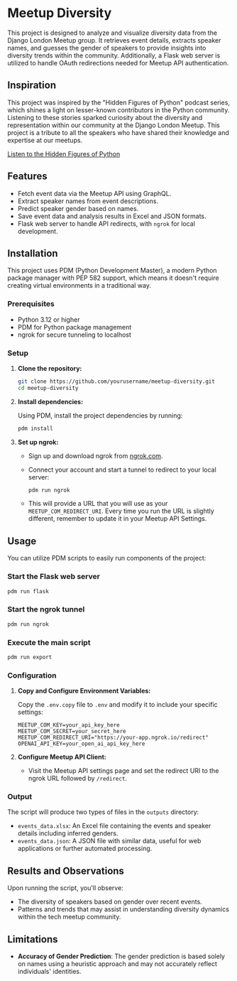 # Meetup Diversity

This project is designed to analyze and visualize diversity data from the Django London Meetup group. It retrieves event details, extracts speaker names, and guesses the gender of speakers to provide insights into diversity trends within the community. Additionally, a Flask web server is utilized to handle OAuth redirections needed for Meetup API authentication.

## Inspiration

This project was inspired by the "Hidden Figures of Python" podcast series, which shines a light on lesser-known contributors in the Python community. Listening to these stories sparked curiosity about the diversity and representation within our community at the Django London Meetup. This project is a tribute to all the speakers who have shared their knowledge and expertise at our meetups.

[Listen to the Hidden Figures of Python](https://open.spotify.com/show/0paWD9BHs7QNNHsMFFUoIN)

## Features

- Fetch event data via the Meetup API using GraphQL.
- Extract speaker names from event descriptions.
- Predict speaker gender based on names.
- Save event data and analysis results in Excel and JSON formats.
- Flask web server to handle API redirects, with `ngrok` for local development.

## Installation

This project uses PDM (Python Development Master), a modern Python package manager with PEP 582 support, which means it doesn't require creating virtual environments in a traditional way.

### Prerequisites

- Python 3.12 or higher
- PDM for Python package management
- ngrok for secure tunneling to localhost

### Setup

1. **Clone the repository:**

   ```bash
   git clone https://github.com/yourusername/meetup-diversity.git
   cd meetup-diversity
   ```

2. **Install dependencies:**

   Using PDM, install the project dependencies by running:

   ```bash
   pdm install
   ```

3. **Set up ngrok:**

   - Sign up and download ngrok from [ngrok.com](https://ngrok.com).
   - Connect your account and start a tunnel to redirect to your local server:

     ```bash
     pdm run ngrok
     ```

   - This will provide a URL that you will use as your `MEETUP_COM_REDIRECT_URI`. Every time you run the URL is slightly different, remember to update it in your Meetup API Settings.

## Usage

You can utilize PDM scripts to easily run components of the project:

### Start the Flask web server

```bash
pdm run flask
```

### Start the ngrok tunnel

```bash
pdm run ngrok
```

### Execute the main script

```bash
pdm run export
```

### Configuration

1. **Copy and Configure Environment Variables:**

   Copy the `.env.copy` file to `.env` and modify it to include your specific settings:

   ```plaintext
   MEETUP_COM_KEY=your_api_key_here
   MEETUP_COM_SECRET=your_secret_here
   MEETUP_COM_REDIRECT_URI="https://your-app.ngrok.io/redirect"
   OPENAI_API_KEY=your_open_ai_api_key_here
   ```

2. **Configure Meetup API Client:**

   - Visit the Meetup API settings page and set the redirect URI to the ngrok URL followed by `/redirect`.

### Output

The script will produce two types of files in the `outputs` directory:

- `events_data.xlsx`: An Excel file containing the events and speaker details including inferred genders.
- `events_data.json`: A JSON file with similar data, useful for web applications or further automated processing.

## Results and Observations

Upon running the script, you'll observe:

- The diversity of speakers based on gender over recent events.
- Patterns and trends that may assist in understanding diversity dynamics within the tech meetup community.

## Limitations

- **Accuracy of Gender Prediction**: The gender prediction is based solely on names using a heuristic approach and may not accurately reflect individuals' identities.
